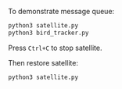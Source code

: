 To demonstrate message queue:

```sh
python3 satellite.py
python3 bird_tracker.py
```

Press `Ctrl+C` to stop satellite.

Then restore satellite:

```sh
python3 satellite.py
```
